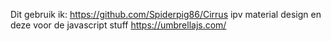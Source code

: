 Dit gebruik ik:
https://github.com/Spiderpig86/Cirrus ipv material design
en deze voor de javascript stuff
https://umbrellajs.com/
